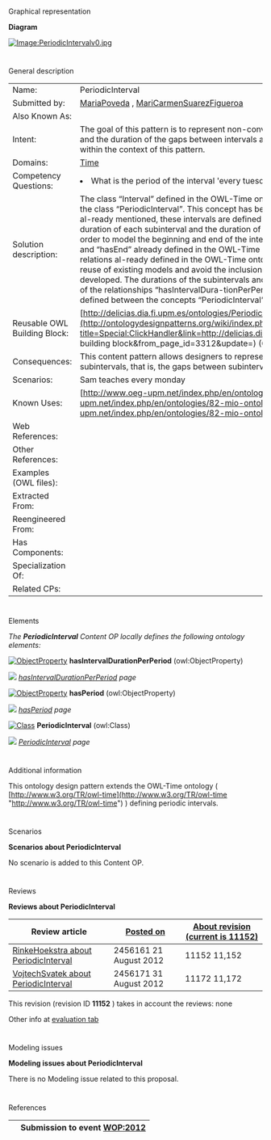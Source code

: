 # 

 Graphical representation



__Diagram__ 





[![Image:PeriodicIntervalv0.jpg](../images/6/60/PeriodicIntervalv0.jpg)](../Image/PeriodicIntervalv0.jpg "Image:PeriodicIntervalv0.jpg")





# 

 General description




|  |  |
| --- | --- |
|  Name:  |  PeriodicInterval  |
|  Submitted by:  | [MariaPoveda](../User/MariaPoveda "User:MariaPoveda")  , [MariCarmenSuarezFigueroa](../User/MariCarmenSuarezFigueroa "User:MariCarmenSuarezFigueroa")  |
|  Also Known As:  |  |
|  Intent:  |  The goal of this pattern is to represent non-convex intervals where the duration of each internal interval and the duration of the gaps between intervals are constant. These intervals are called periodic intervals within the context of this pattern.  |
|  Domains:  | [Time](../Community/Time "Community:Time")  |
|  Competency Questions:  | <li>       What is the period of the interval 'every tuesday of 2010'? The period is a week (weekly).      </li> |
|  Solution description:  |  The class “Interval” defined in the OWL-Time ontol-ogy has been extended within this pattern by means of the class “PeriodicInterval”. This concept has been created in order to define periodic intervals. As we have al-ready mentioned, these intervals are defined by four elements, namely, its beginning, its end, the duration of each subinterval and the duration of the period, that is, the gaps between two subintervals. In order to model the beginning and end of the inter-val, we have reused the relationships “hasBeginning” and “hasEnd” already defined in the OWL-Time ontology. By taking advantage of the concepts and relations al-ready defined in the OWL-Time ontology instead of creating new ones we both pro-mote the reuse of existing models and avoid the inclusion of unnecessary complexity within the pattern being developed. The durations of the subintervals and the period between them have been modelled by means of the relationships “hasIntervalDura-tionPerPeriod” and “hasPeriod” respectively. Both relationships are defined between the concepts “PeriodicInterval” and “DurationDescription”.  |
|  Reusable OWL Building Block:  | [http://delicias.dia.fi.upm.es/ontologies/PeriodicInterval.owl](http://ontologydesignpatterns.org/wiki/index.php?title=Special:ClickHandler&link=http://delicias.dia.fi.upm.es/ontologies/PeriodicInterval.owl&message=OWL building block&from_page_id=3312&update=)  (688)  |
|  Consequences:  |  This content pattern allows designers to represent non-convex intervals where the period between subintervals, that is, the gaps between subintervals, and the duration of the subintervals are constant.  |
|  Scenarios:  |  Sam teaches every monday  |
|  Known Uses:  | [http://www.oeg-upm.net/index.php/en/ontologies/82-mio-ontologies](http://www.oeg-upm.net/index.php/en/ontologies/82-mio-ontologies "http://www.oeg-upm.net/index.php/en/ontologies/82-mio-ontologies")  |
|  Web References:  |  |
|  Other References:  |  |
|  Examples (OWL files):  |  |
|  Extracted From:  |  |
|  Reengineered From:  |  |
|  Has Components:  |  |
|  Specialization Of:  |  |
|  Related CPs:  |  |



  





# 

 Elements



_The
 __PeriodicInterval__ 
 Content OP locally defines the following ontology elements:_ 





[![ObjectProperty](../../images/thumb/c/c3/ObjectProperty.gif/20px-ObjectProperty.gif)](../Image/ObjectProperty.gif "ObjectProperty")
__hasIntervalDurationPerPeriod__ 
 (owl:ObjectProperty)
 
[![](../../../images/thumb/8/87/ArrowRight.gif/11px-ArrowRight.gif)](../Image/ArrowRight.gif "ArrowRight.gif")
_[hasIntervalDurationPerPeriod](../Submissions/PeriodicInterval/hasIntervalDurationPerPeriod "Submissions:PeriodicInterval/hasIntervalDurationPerPeriod") 
 page_ 



[![ObjectProperty](../../images/thumb/c/c3/ObjectProperty.gif/20px-ObjectProperty.gif)](../Image/ObjectProperty.gif "ObjectProperty")
__hasPeriod__ 
 (owl:ObjectProperty)
 
[![](../../../images/thumb/8/87/ArrowRight.gif/11px-ArrowRight.gif)](../Image/ArrowRight.gif "ArrowRight.gif")
_[hasPeriod](../Submissions/PeriodicInterval/hasPeriod "Submissions:PeriodicInterval/hasPeriod") 
 page_ 



[![Class](../images/thumb/2/27/Class.gif/20px-Class.gif)](../Image/Class.gif "Class")
__PeriodicInterval__ 
 (owl:Class)
 
[![](../../../images/thumb/8/87/ArrowRight.gif/11px-ArrowRight.gif)](../Image/ArrowRight.gif "ArrowRight.gif")
_[PeriodicInterval](../Submissions/PeriodicInterval/PeriodicInterval "Submissions:PeriodicInterval/PeriodicInterval") 
 page_ 


# 

 Additional information



 This ontology design pattern extends the OWL-Time ontology (
 [http://www.w3.org/TR/owl-time](http://www.w3.org/TR/owl-time "http://www.w3.org/TR/owl-time") 
 ) defining periodic intervals.
 



# 

 Scenarios




__Scenarios about PeriodicInterval__ 


 No scenario is added to this Content OP.
 




# 

 Reviews




__Reviews about PeriodicInterval__ 



|  Review article  | [Posted on](../Property/CreationDate "Property:CreationDate")  | [About revision (current is 11152)](../Property/ReviewAboutVersion "Property:ReviewAboutVersion")  |
| --- | --- | --- |
| [RinkeHoekstra about PeriodicInterval](../Reviews/RinkeHoekstra_about_PeriodicInterval "Reviews:RinkeHoekstra about PeriodicInterval")  |  2456161  21 August 2012  |  11152  11,152  |
| [VojtechSvatek about PeriodicInterval](../Reviews/VojtechSvatek_about_PeriodicInterval "Reviews:VojtechSvatek about PeriodicInterval")  |  2456171  31 August 2012  |  11172  11,172  |



 This revision (revision ID
 __11152__ 
 ) takes in account the reviews: none
 



 Other info at
 [evaluation tab](http://ontologydesignpatterns.org/wiki/index.php?title=Submissions:PeriodicInterval&action=evaluation "http://ontologydesignpatterns.org/wiki/index.php?title=Submissions:PeriodicInterval&action=evaluation") 





  





# 

 Modeling issues




__Modeling issues about PeriodicInterval__ 


 There is no Modeling issue related to this proposal.
 




  





# 

 References



  






|  |  Submission to event [WOP:2012](../WOP/2012 "WOP:2012")  |
| --- | --- |